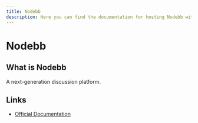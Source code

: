 ```yaml
---
title: Nodebb
description: Here you can find the documentation for hosting Nodebb with Coolify.
---
```


# Nodebb

<ZoomableImage src="/docs/images/services/nodebb.svg" />

## What is Nodebb

A next-generation discussion platform.

## Links

- [Official Documentation](https://docs.nodebb.org/?utm_source=coolify.io)
